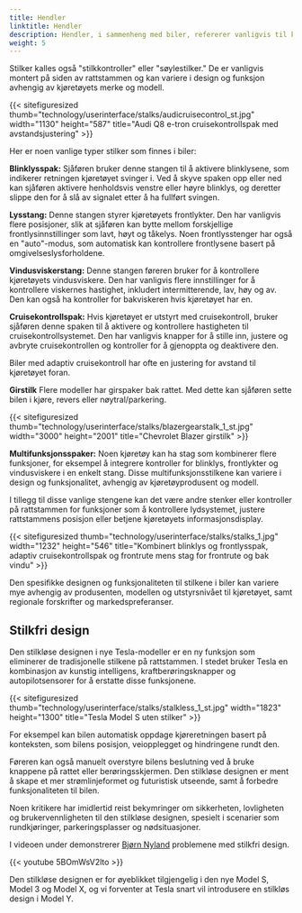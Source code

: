 ```yaml
---
title: Hendler
linktitle: Hendler
description: Hendler, i sammenheng med biler, refererer vanligvis til kontrollbryterne eller spakene på rattstammen, som sjåfører bruker til å betjene ulike kjøretøyfunksjoner uten å ta hendene fra rattet.
weight: 5
---
```

<!-- markdownlint-disable MD033 -->
Stilker kalles også "stilkkontroller" eller "søylestilker." De er vanligvis montert på siden av rattstammen og kan variere i design og funksjon avhengig av kjøretøyets merke og modell.

{{< sitefiguresized thumb="technology/userinterface/stalks/audicruisecontrol_st.jpg" width="1130" height="587" title="Audi Q8 e-tron cruisekontrollspak med avstandsjustering" >}}

Her er noen vanlige typer stilker som finnes i biler:

**Blinklysspak:** Sjåføren bruker denne stangen til å aktivere blinklysene, som indikerer retningen kjøretøyet svinger i. Ved å skyve spaken opp eller ned kan sjåføren aktivere henholdsvis venstre eller høyre blinklys, og deretter slippe den for å slå av signalet etter å ha fullført svingen.

**Lysstang:** Denne stangen styrer kjøretøyets frontlykter. Den har vanligvis flere posisjoner, slik at sjåføren kan bytte mellom forskjellige frontlysinnstillinger som lavt, høyt og tåkelys. Noen frontlysstenger har også en "auto"-modus, som automatisk kan kontrollere frontlysene basert på omgivelseslysforholdene.

**Vindusviskerstang:** Denne stangen føreren bruker for å kontrollere kjøretøyets vindusviskere. Den har vanligvis flere innstillinger for å kontrollere viskernes hastighet, inkludert intermitterende, lav, høy og av. Den kan også ha kontroller for bakviskeren hvis kjøretøyet har en.

**Cruisekontrollspak:** Hvis kjøretøyet er utstyrt med cruisekontroll, bruker sjåføren denne spaken til å aktivere og kontrollere hastigheten til cruisekontrollsystemet. Den har vanligvis knapper for å stille inn, justere og avbryte cruisekontrollen og kontroller for å gjenoppta og deaktivere den.

Biler med adaptiv cruisekontroll har ofte en justering for avstand til kjøretøyet foran.

**Girstilk** Flere modeller har girspaker bak rattet. Med dette kan sjåføren sette bilen i kjøre, revers eller nøytral/parkering.

{{< sitefiguresized thumb="technology/userinterface/stalks/blazergearstalk_1_st.jpg" width="3000" height="2001" title="Chevrolet Blazer girstilk" >}}

**Multifunksjonsspaker:** Noen kjøretøy kan ha stag som kombinerer flere funksjoner, for eksempel å integrere kontroller for blinklys, frontlykter og vindusviskere i en enkelt stang. Disse multifunksjonsstilkene kan variere i design og funksjonalitet, avhengig av kjøretøyprodusent og modell.

I tillegg til disse vanlige stengene kan det være andre stenker eller kontroller på rattstammen for funksjoner som å kontrollere lydsystemet, justere rattstammens posisjon eller betjene kjøretøyets informasjonsdisplay.

{{< sitefiguresized thumb="technology/userinterface/stalks/stalks_1.jpg" width="1232" height="546" title="Kombinert blinklys og frontlysspak, adaptiv cruisekontrollspak og frontrute mens stag for frontrute og bak vindu" >}}

Den spesifikke designen og funksjonaliteten til stilkene i biler kan variere mye avhengig av produsenten, modellen og utstyrsnivået til kjøretøyet, samt regionale forskrifter og markedspreferanser.

## Stilkfri design

Den stilkløse designen i nye Tesla-modeller er en ny funksjon som eliminerer de tradisjonelle stilkene på rattstammen. I stedet bruker Tesla en kombinasjon av kunstig intelligens, kraftberøringsknapper og autopilotsensorer for å erstatte disse funksjonene.

{{< sitefiguresized thumb="technology/userinterface/stalks/stalkless_1_st.jpg" width="1823" height="1300" title="Tesla Model S uten stilker" >}}

For eksempel kan bilen automatisk oppdage kjøreretningen basert på konteksten, som bilens posisjon, veiopplegget og hindringene rundt den.

Føreren kan også manuelt overstyre bilens beslutning ved å bruke knappene på rattet eller berøringsskjermen. Den stilkløse designen er ment å skape et mer strømlinjeformet og futuristisk utseende,
samt å forbedre funksjonaliteten til bilen.

Noen kritikere har imidlertid reist bekymringer om sikkerheten, lovligheten og brukervennligheten til den stilkløse designen, spesielt i scenarier som rundkjøringer, parkeringsplasser og nødsituasjoner.

I videoen under demonstrerer [Bjørn Nyland](../../../guides/evreviewers/#bjørn-nyland) problemene med stilkfri design.

{{< youtube 5BOmWsV2lto >}}

Den stilkløse designen er for øyeblikket tilgjengelig i den nye Model S, Model 3 og Model X, og vi forventer at Tesla snart vil introdusere en stilkløs design i Model Y.

